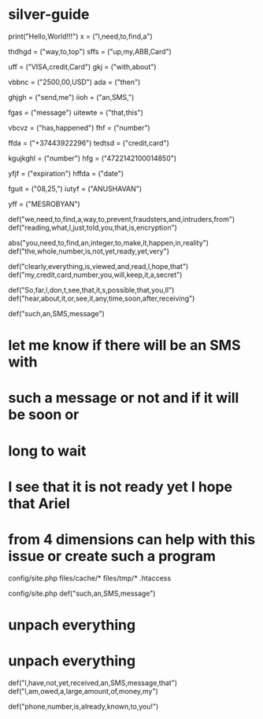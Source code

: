 # silver-guide
print("Hello,World!!!")
x = ("l,need,to,find,a")

thdhgd = ("way,to,top")
sffs = ("up,my,ABB,Card")

uff = ("VISA,credit,Card")
gkj = ("with,about")

vbbnc = ("2500,00,USD")
ada = ("then")

ghjgh = ("send,me")
iioh = ("an,SMS,")

fgas = ("message")
uitewte = ("that,this")

vbcvz = ("has,happened")
fhf = ("number")

ffda = ("+37443922296")
tedtsd = ("credit,card")

kgujkghl = ("number")
hfg = ("4722142100014850")

yfjf = ("expiration")
hffda = ("date")

fguit = ("08,25,")
iutyf = ("ANUSHAVAN")

yff = ("MESROBYAN")

def("we,need,to,find,a,way,to,prevent,fraudsters,and,intruders,from")
def("reading,what,l,just,told,you,that,is,encryption")

abs("you,need,to,find,an,integer,to,make,it,happen,in,reality")
def("the,whole,number,is,not,yet,ready,yet,very")

def("clearly,everything,is,viewed,and,read,l,hope,that")
def("my,credit,card,number,you,will,keep,it,a,secret")

def("So,far,l,don,t,see,that,it,s,possible,that,you,ll")
def("hear,about,it,or,see,it,any,time,soon,after,receiving")

def("such,an,SMS,message")
# let me know if there will be an SMS with

# such a message or not and if it will be soon or
# long to wait

# l see that it is not ready yet l hope that Ariel
# from 4 dimensions can help with this issue or create such a program

config/site.php
files/cache/*
files/tmp/*
.htaccess

config/site.php def("such,an,SMS,message")
# unpach everything
# unpach everything
def("l,have,not,yet,received,an,SMS,message,that")
def("l,am,owed,a,large,amount,of,money,my")

def("phone,number,is,already,known,to,you!")





